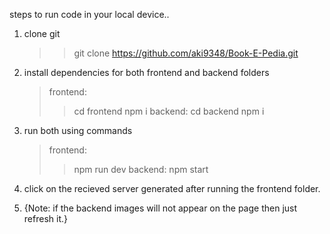 steps to run code in your local device..
1. clone git
   >> git clone https://github.com/aki9348/Book-E-Pedia.git
2. install dependencies for both frontend and backend folders
   > frontend:
     >> cd frontend
     >> npm i
   > backend:
     >> cd backend
     >> npm i
3. run both using commands
   > frontend:
     >> npm run dev
   > backend:
     >> npm start
4. click on the recieved server generated after running the frontend folder.

5. {Note: if the backend images will not appear on the page then just refresh it.} 
